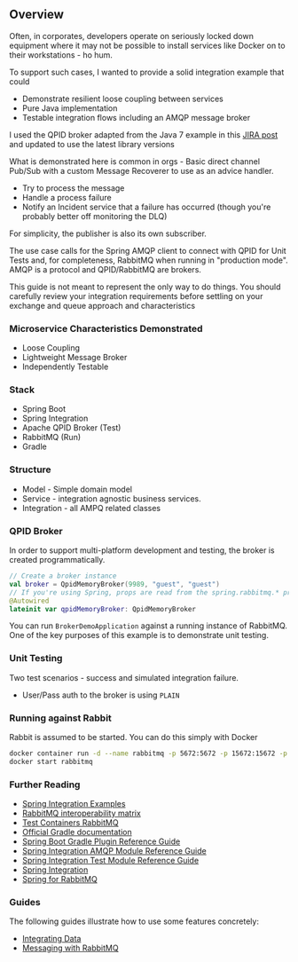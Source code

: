 ## Overview

Often, in corporates, developers operate on seriously locked down equipment where it may not be possible to install
services like Docker on to their workstations - ho hum.

To support such cases, I wanted to provide a solid integration example that could

* Demonstrate resilient loose coupling between services
* Pure Java implementation
* Testable integration flows including an AMQP message broker

I used the QPID broker adapted from the Java 7 example in
this [JIRA post](https://issues.apache.org/jira/browse/QPID-7747?page=com.atlassian.jira.plugin.system.issuetabpanels%3Acomment-tabpanel&focusedCommentId=15971267#comment-15971267)
and updated to use the latest library versions

What is demonstrated here is common in orgs - Basic direct channel Pub/Sub with a custom Message Recoverer to use as an
advice handler.

* Try to process the message
* Handle a process failure
* Notify an Incident service that a failure has occurred (though you're probably better off monitoring the DLQ)

For simplicity, the publisher is also its own subscriber.

The use case calls for the Spring AMQP client to connect with QPID for Unit Tests and, for completeness, RabbitMQ when
running in "production mode". AMQP is a protocol and QPID/RabbitMQ are brokers.

This guide is not meant to represent the only way to do things. You should carefully review your integration
requirements before settling on your exchange and queue approach and characteristics

### Microservice Characteristics Demonstrated

* Loose Coupling
* Lightweight Message Broker
* Independently Testable

### Stack

* Spring Boot
* Spring Integration
* Apache QPID Broker (Test)
* RabbitMQ (Run)
* Gradle

### Structure

* Model - Simple domain model
* Service - integration agnostic business services.
* Integration - all AMPQ related classes

### QPID Broker

In order to support multi-platform development and testing, the broker is created programmatically.

```kotlin
// Create a broker instance
val broker = QpidMemoryBroker(9989, "guest", "guest")
// If you're using Spring, props are read from the spring.rabbitmq.* props defined in your application.yaml
@Autowired
lateinit var qpidMemoryBroker: QpidMemoryBroker
```

You can run `BrokerDemoApplication` against a running instance of RabbitMQ. One of the key purposes of this example is
to demonstrate unit testing.

### Unit Testing

Two test scenarios - success and simulated integration failure.

* User/Pass auth to the broker is using `PLAIN`

### Running against Rabbit

Rabbit is assumed to be started. You can do this simply with Docker

```bash
docker container run -d --name rabbitmq -p 5672:5672 -p 15672:15672 -p 25672:25672 rabbitmq:3.8-management-alpine
docker start rabbitmq
```

### Further Reading

* [Spring Integration Examples](https://github.com/spring-projects/spring-integration-samples)
* [RabbitMQ interoperability matrix](https://www.rabbitmq.com/interoperability.html)
* [Test Containers RabbitMQ](https://www.testcontainers.org/modules/rabbitmq)
* [Official Gradle documentation](https://docs.gradle.org)
* [Spring Boot Gradle Plugin Reference Guide](https://docs.spring.io/spring-boot/docs/2.4.5/gradle-plugin/reference/html/)
* [Spring Integration AMQP Module Reference Guide](https://docs.spring.io/spring-integration/reference/html/amqp.html)
* [Spring Integration Test Module Reference Guide](https://docs.spring.io/spring-integration/reference/html/testing.html)
* [Spring Integration](https://docs.spring.io/spring-boot/docs/2.4.5/reference/htmlsingle/#boot-features-integration)
* [Spring for RabbitMQ](https://docs.spring.io/spring-boot/docs/2.4.5/reference/htmlsingle/#boot-features-amqp)

### Guides
The following guides illustrate how to use some features concretely:

* [Integrating Data](https://spring.io/guides/gs/integration/)
* [Messaging with RabbitMQ](https://spring.io/guides/gs/messaging-rabbitmq/)
